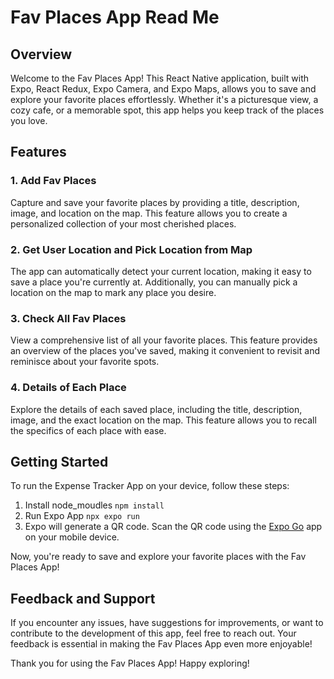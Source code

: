 # Fav Places App Read Me

## Overview
Welcome to the Fav Places App! This React Native application, built with Expo, React Redux, Expo Camera, and Expo Maps, allows you to save and explore your favorite places effortlessly. Whether it's a picturesque view, a cozy cafe, or a memorable spot, this app helps you keep track of the places you love.

## Features

### 1. Add Fav Places
Capture and save your favorite places by providing a title, description, image, and location on the map. This feature allows you to create a personalized collection of your most cherished places.

### 2. Get User Location and Pick Location from Map
The app can automatically detect your current location, making it easy to save a place you're currently at. Additionally, you can manually pick a location on the map to mark any place you desire.

### 3. Check All Fav Places
View a comprehensive list of all your favorite places. This feature provides an overview of the places you've saved, making it convenient to revisit and reminisce about your favorite spots.

### 4. Details of Each Place
Explore the details of each saved place, including the title, description, image, and the exact location on the map. This feature allows you to recall the specifics of each place with ease.

## Getting Started
To run the Expense Tracker App on your device, follow these steps:
1. Install node_moudles
   ```npm install```
2. Run Expo App
   ```npx expo run```
3. Expo will generate a QR code. Scan the QR code using the [Expo Go](https://expo.dev/client) app on your mobile device.

Now, you're ready to save and explore your favorite places with the Fav Places App!

## Feedback and Support
If you encounter any issues, have suggestions for improvements, or want to contribute to the development of this app, feel free to reach out. Your feedback is essential in making the Fav Places App even more enjoyable!

Thank you for using the Fav Places App! Happy exploring!
